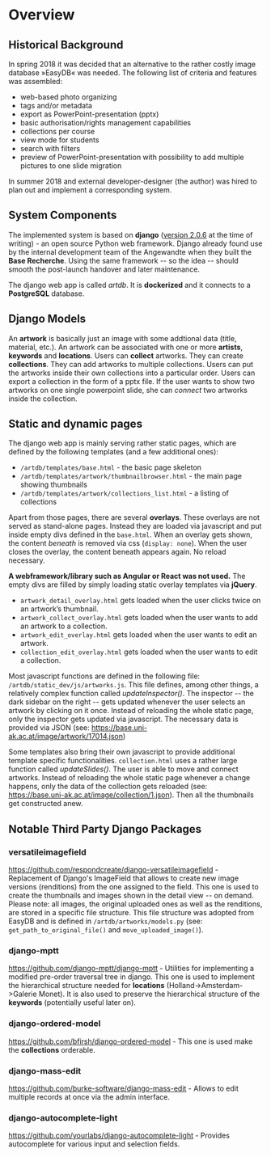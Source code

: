 # Overview

## Historical Background
In spring 2018 it was decided that an alternative to the rather costly image database »EasyDB« was needed.
The following list of criteria and features was assembled:
* web-based photo organizing
* tags and/or metadata
* export as PowerPoint-presentation (pptx)
* basic authorisation/rights management capabilities
* collections per course
* view mode for students
* search with filters
* preview of PowerPoint-presentation with possibility to add multiple pictures to one slide migration

In summer 2018 and external developer-designer (the author) was hired to plan out and implement a corresponding system.

## System Components
The implemented system is based on **django** ([version 2.0.6](https://docs.djangoproject.com/en/2.0/) at the time of writing) - an open source Python web framework. Django already found use by the internal development team of the Angewandte when they built the **Base Recherche**. Using the same framework -- so the idea -- should smooth the post-launch handover and later maintenance.

The django web app is called *artdb*. It is **dockerized** and it connects to a **PostgreSQL** database.

## Django Models
An **artwork** is basically just an image with some addtional data (title, material, etc.). An artwork can be associated with one or more **artists**, **keywords** and **locations**.
Users can **collect** artworks. They can create **collections**. They can add artworks to multiple collections. Users can put the artworks inside their own collections into a particular order.
Users can export a collection in the form of a pptx file. If the user wants to show two artworks on one single powerpoint slide, she can *connect* two artworks inside the collection.

## Static and dynamic pages
The django web app is mainly serving rather static pages, which are defined by the following templates (and a few additional ones):
* `/artdb/templates/base.html` - the basic page skeleton
* `/artdb/templates/artwork/thumbnailbrowser.html` - the main page showing thumbnails
* `/artdb/templates/artwork/collections_list.html` - a listing of collections

Apart from those pages, there are several **overlays**. These overlays are not served as stand-alone pages. Instead they are loaded via javascript and put inside empty divs defined in the ``base.html``. When an overlay gets shown, the content *beneath* is removed via css (`display: none`). When the user closes the overlay, the content beneath appears again. No reload necessary.

**A webframework/library such as Angular or React was not used.** The empty divs are filled by simply loading static overlay templates via **jQuery**.
* `artwork_detail_overlay.html` gets loaded when the user clicks twice on an artwork’s thumbnail.
* `artwork_collect_overlay.html` gets loaded when the user wants to add an artwork to a collection.
* `artwork_edit_overlay.html` gets loaded when the user wants to edit an artwork.
* `collection_edit_overlay.html` gets loaded when the user wants to edit a collection.

Most javascript functions are defined in the following file: `/artdb/static_dev/js/artworks.js`. This file defines, among other things, a relatively complex function called *updateInspector()*. The inspector -- the dark sidebar on the right -- gets updated whenever the user selects an artwork by clicking on it once. Instead of reloading the whole static page, only the inspector gets updated via javascript. The necessary data is provided via JSON (see: <https://base.uni-ak.ac.at/image/artwork/17014.json>)

Some templates also bring their own javascript to provide additional template specific functionalities. `collection.html` uses a rather large function called *updateSlides()*. The user is able to move and connect artworks. Instead of reloading the whole static page whenever a change happens, only the data of the collection gets reloaded (see: <https://base.uni-ak.ac.at/image/collection/1.json>). Then all the thumbnails get constructed anew.

## Notable Third Party Django Packages
### versatileimagefield
<https://github.com/respondcreate/django-versatileimagefield> - Replacement of Django's ImageField that allows to create new image versions (renditions) from the one assigned to the field.
This one is used to create the thumbnails and images shown in the detail view -- on demand. Please note: all images, the original uploaded ones as well as the renditions, are stored in a specific file structure.
This file structure was adopted from EasyDB and is defined in `/artdb/artworks/models.py` (see: `get_path_to_original_file()` and `move_uploaded_image()`).

### django-mptt
<https://github.com/django-mptt/django-mptt> - Utilities for implementing a modified pre-order traversal tree in django. This one is used to implement the hierarchical structure needed for **locations** (Holland->Amsterdam->Galerie Monet). It is also used to preserve the hierarchical structure of the **keywords** (potentially useful later on).

### django-ordered-model
<https://github.com/bfirsh/django-ordered-model> - This one is used make the **collections** orderable.

### django-mass-edit
<https://github.com/burke-software/django-mass-edit> - Allows to edit multiple records at once via the admin interface.

### django-autocomplete-light
<https://github.com/yourlabs/django-autocomplete-light> - Provides autocomplete for various input and selection fields.